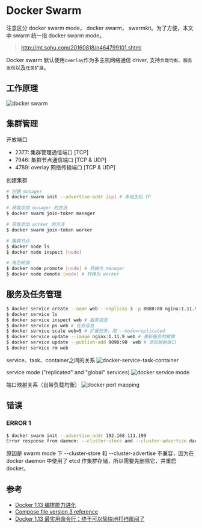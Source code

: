 # Docker Swarm

注意区分 docker swarm mode， docker swarm， swarmkit。为了方便，本文中 swarm 统一指 docker swarm mode。
> http://mt.sohu.com/20160818/n464799101.shtml

Docker swarm 默认使用`overlay`作为多主机网络通信 driver, 支持`负载均衡`、`服务发现`以及`任务扩展`。

## 工作原理

![docker swarm](./img/docker-swarm.png)

## 集群管理

开放端口

* 2377: 集群管理通信端口 [TCP]
* 7946: 集群节点通信端口 [TCP & UDP]
* 4789: overlay 网络传输端口 [TCP & UDP]

创建集群

```bash
# 创建 manager
$ docker swarm init --advertise-addr [ip] # 本地主机 IP
```

```bash
# 获取添加 manager 的方法
$ docker swarm join-token manager
```

```bash
# 获取添加 worker 的方法
$ docker swarm join-token worker
```

```bash
# 集群节点
$ docker node ls
$ docker node inspect [node]
```

```bash
# 角色转换
$ docker node promote [node] # 转换为 manager
$ docker node demote [node] # 转换为 worker
```

## 服务及任务管理

```bash
$ docker service create --name web --replicas 3 -p 8080:80 nginx:1.11.9-alpine # 自动 pull 镜像
$ docker service ls
$ docker service inspect web # 服务信息
$ docker service ps web # 任务信息
$ docker service scale web=5 # 扩展任务，限 --mode=replicated
$ docker service update --image nginx:1.11.9 web # 更新服务的镜像
$ docker service update --publish-add 9090:90  web # 添加映射端口
$ docker service rm web
```

service、task、container之间的关系
![docker-service-task-container](./img/docker-service-task-container.png)

service mode ("replicated" and "global" services)
![docker service mode](./img/docker-service-mode.png)

端口映射关系（自带负载均衡）
![docker port mapping](./img/docker-port-mapping.png)

## 错误

### ERROR 1

```bash
$ docker swarm init --advertise-addr 192.168.111.199
Error response from daemon: --cluster-store and --cluster-advertise daemon configurations are incompatible with swarm mode
```

原因是 swarm mode 下 --cluster-store 和 --cluster-advertise 不兼容，因为在 docker daemon 中使用了 etcd 作集群存储，所以需要先删除它，并重启 docker。

## 参考

* [Docker 1.13 编排能力进化](https://yq.aliyun.com/articles/69444)
* [Compose file version 3 reference](https://docs.docker.com/compose/compose-file/)
* [Docker 1.13 最实用命令行：终于可以愉快地打扫房间了](https://segmentfault.com/a/1190000007822648)